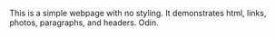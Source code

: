 This is a simple webpage with no styling. It demonstrates html, links, photos, paragraphs, and headers. 
Odin.